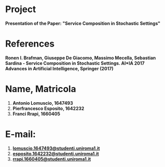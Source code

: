 # **Project**
**Presentation of the Paper: "Service Composition in Stochastic Settings"**
# **References**
**Ronen I. Brafman, Giuseppe De Giacomo, Massimo Mecella, Sebastian Sardina - Service Composition in Stochastic Settings. AI*IA 2017 Advances in Artificial Intelligence, Springer (2017)**
# **Name, Matricola**
1. **Antonio Lomuscio, 1647493**
2. **Pierfrancesco Esposito, 1642232**
3. **Franci Rrapi, 1660405**
# E-mail:
1. **lomuscio.1647493@studenti.uniroma1.it**
2. **esposito.1642232@studenti.uniroma1.it**
3. **rrapi.1660405@studenti.uniroma1.it**
